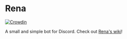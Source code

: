 # Rena
[![Crowdin](https://badges.crowdin.net/rena/localized.svg)](https://crowdin.com)

A small and simple bot for Discord. Check out [Rena's wiki][wiki]!

[wiki]: https://github.com/Nhalrath/Rena/wiki
